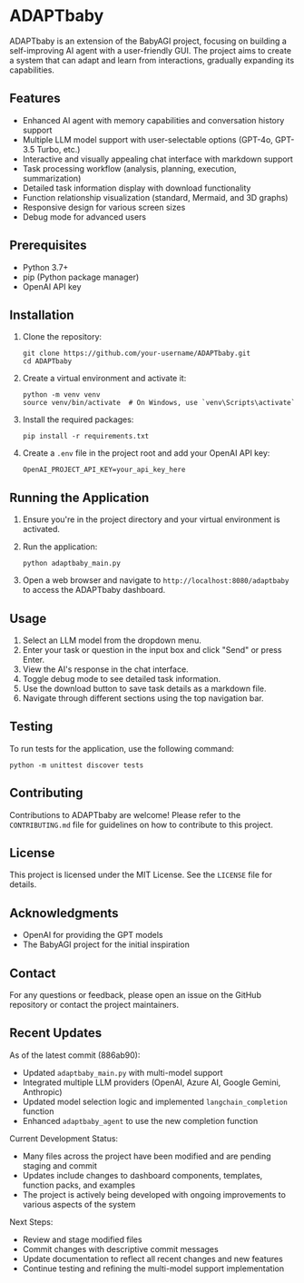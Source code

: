 # ADAPTbaby

ADAPTbaby is an extension of the BabyAGI project, focusing on building a self-improving AI agent with a user-friendly GUI. The project aims to create a system that can adapt and learn from interactions, gradually expanding its capabilities.

## Features

- Enhanced AI agent with memory capabilities and conversation history support
- Multiple LLM model support with user-selectable options (GPT-4o, GPT-3.5 Turbo, etc.)
- Interactive and visually appealing chat interface with markdown support
- Task processing workflow (analysis, planning, execution, summarization)
- Detailed task information display with download functionality
- Function relationship visualization (standard, Mermaid, and 3D graphs)
- Responsive design for various screen sizes
- Debug mode for advanced users

## Prerequisites

- Python 3.7+
- pip (Python package manager)
- OpenAI API key

## Installation

1. Clone the repository:
   ```
   git clone https://github.com/your-username/ADAPTbaby.git
   cd ADAPTbaby
   ```

2. Create a virtual environment and activate it:
   ```
   python -m venv venv
   source venv/bin/activate  # On Windows, use `venv\Scripts\activate`
   ```

3. Install the required packages:
   ```
   pip install -r requirements.txt
   ```

4. Create a `.env` file in the project root and add your OpenAI API key:
   ```
   OpenAI_PROJECT_API_KEY=your_api_key_here
   ```

## Running the Application

1. Ensure you're in the project directory and your virtual environment is activated.

2. Run the application:
   ```
   python adaptbaby_main.py
   ```

3. Open a web browser and navigate to `http://localhost:8080/adaptbaby` to access the ADAPTbaby dashboard.

## Usage

1. Select an LLM model from the dropdown menu.
2. Enter your task or question in the input box and click "Send" or press Enter.
3. View the AI's response in the chat interface.
4. Toggle debug mode to see detailed task information.
5. Use the download button to save task details as a markdown file.
6. Navigate through different sections using the top navigation bar.

## Testing

To run tests for the application, use the following command:
```
python -m unittest discover tests
```

## Contributing

Contributions to ADAPTbaby are welcome! Please refer to the `CONTRIBUTING.md` file for guidelines on how to contribute to this project.

## License

This project is licensed under the MIT License. See the `LICENSE` file for details.

## Acknowledgments

- OpenAI for providing the GPT models
- The BabyAGI project for the initial inspiration

## Contact

For any questions or feedback, please open an issue on the GitHub repository or contact the project maintainers.

## Recent Updates

As of the latest commit (886ab90):
- Updated `adaptbaby_main.py` with multi-model support
- Integrated multiple LLM providers (OpenAI, Azure AI, Google Gemini, Anthropic)
- Updated model selection logic and implemented `langchain_completion` function
- Enhanced `adaptbaby_agent` to use the new completion function

Current Development Status:
- Many files across the project have been modified and are pending staging and commit
- Updates include changes to dashboard components, templates, function packs, and examples
- The project is actively being developed with ongoing improvements to various aspects of the system

Next Steps:
- Review and stage modified files
- Commit changes with descriptive commit messages
- Update documentation to reflect all recent changes and new features
- Continue testing and refining the multi-model support implementation
